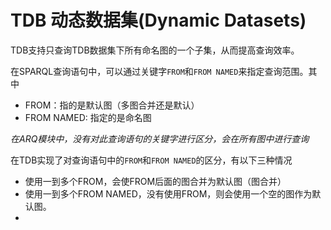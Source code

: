 # TDB 动态数据集(Dynamic Datasets)

TDB支持只查询TDB数据集下所有命名图的一个子集，从而提高查询效率。

在SPARQL查询语句中，可以通过关键字`FROM`和`FROM NAMED`来指定查询范围。其中

* FROM：指的是默认图（多图合并还是默认）
* FROM NAMED: 指定的是命名图

*在ARQ模块中，没有对此查询语句的关键字进行区分，会在所有图中进行查询*

在TDB实现了对查询语句中的`FROM`和`FROM NAMED`的区分，有以下三种情况

* 使用一到多个FROM，会使FROM后面的图合并为默认图（图合并）
* 使用一到多个FROM NAMED，没有使用FROM，则会使用一个空的图作为默认图。
* 